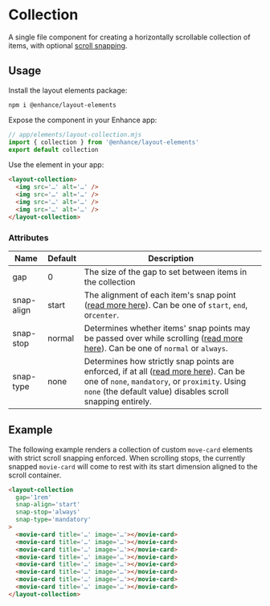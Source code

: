 # Collection

A single file component for creating a horizontally scrollable collection of items, with optional [scroll snapping](https://developer.mozilla.org/en-US/docs/Web/CSS/CSS_Scroll_Snap).

## Usage

Install the layout elements package:

```shell
npm i @enhance/layout-elements
```

Expose the component in your Enhance app:

```js
// app/elements/layout-collection.mjs
import { collection } from '@enhance/layout-elements'
export default collection
```

Use the element in your app:

```html
<layout-collection>
  <img src='…' alt='…' />
  <img src='…' alt='…' />
  <img src='…' alt='…' />
  <img src='…' alt='…' />
</layout-collection>
```

### Attributes

| Name | Default | Description |
|------|---------|-------------|
| gap | 0 | The size of the gap to set between items in the collection |
| snap-align | start | The alignment of each item's snap point ([read more here](https://developer.mozilla.org/en-US/docs/Web/CSS/scroll-snap-align)). Can be one of `start`, `end`, or`center`. |
| snap-stop | normal | Determines whether items' snap points may be passed over while scrolling ([read more here](https://developer.mozilla.org/en-US/docs/Web/CSS/scroll-snap-stop)). Can be one of `normal` or `always`. |
| snap-type | none | Determines how strictly snap points are enforced, if at all ([read more here](https://developer.mozilla.org/en-US/docs/Web/CSS/scroll-snap-type)). Can be one of `none`, `mandatory`, or `proximity`. Using `none` (the default value) disables scroll snapping entirely. |


## Example

The following example renders a collection of custom `move-card` elements with strict scroll snapping enforced. When scrolling stops, the currently snapped `movie-card` will come to rest with its start dimension aligned to the scroll container.

```html
<layout-collection
  gap='1rem'
  snap-align='start'
  snap-stop='always'
  snap-type='mandatory'
>
  <movie-card title='…' image='…'></movie-card>
  <movie-card title='…' image='…'></movie-card>
  <movie-card title='…' image='…'></movie-card>
  <movie-card title='…' image='…'></movie-card>
  <movie-card title='…' image='…'></movie-card>
  <movie-card title='…' image='…'></movie-card>
  <movie-card title='…' image='…'></movie-card>
  <movie-card title='…' image='…'></movie-card>
</layout-collection>
```

